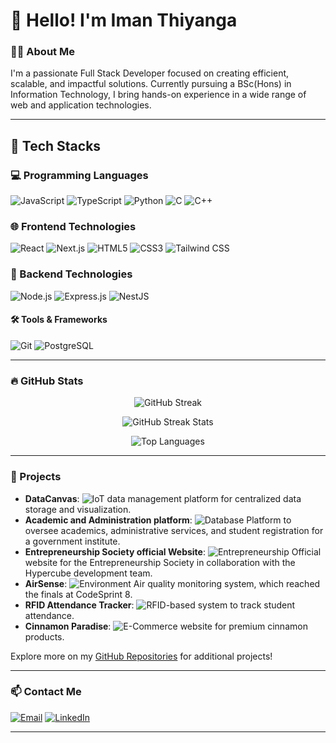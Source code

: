 # 👋 Hello! I'm Iman Thiyanga

### 🧑‍💻 About Me
I'm a passionate Full Stack Developer focused on creating efficient, scalable, and impactful solutions. Currently pursuing a BSc(Hons) in Information Technology, I bring hands-on experience in a wide range of web and application technologies.

---

## 🚀 Tech Stacks

### 💻 Programming Languages
![JavaScript](https://img.shields.io/badge/-JavaScript-F7DF1E?style=flat-square&logo=javascript&logoColor=black)
![TypeScript](https://img.shields.io/badge/-TypeScript-3178C6?style=flat-square&logo=typescript&logoColor=white)
![Python](https://img.shields.io/badge/-Python-3776AB?style=flat-square&logo=python&logoColor=white)
![C](https://img.shields.io/badge/-C-A8B9CC?style=flat-square&logo=c&logoColor=black)
![C++](https://img.shields.io/badge/-C++-00599C?style=flat-square&logo=c%2B%2B&logoColor=white)

### 🌐 Frontend Technologies
![React](https://img.shields.io/badge/-React-61DAFB?style=flat-square&logo=react&logoColor=black)
![Next.js](https://img.shields.io/badge/-Next.js-000000?style=flat-square&logo=nextdotjs&logoColor=white)
![HTML5](https://img.shields.io/badge/-HTML5-E34F26?style=flat-square&logo=html5&logoColor=white)
![CSS3](https://img.shields.io/badge/-CSS3-1572B6?style=flat-square&logo=css3)
![Tailwind CSS](https://img.shields.io/badge/-Tailwind%20CSS-38B2AC?style=flat-square&logo=tailwind-css&logoColor=white)

### 🔧 Backend Technologies
![Node.js](https://img.shields.io/badge/-Node.js-339933?style=flat-square&logo=node.js&logoColor=white)
![Express.js](https://img.shields.io/badge/-Express.js-000000?style=flat-square&logo=express&logoColor=white)
![NestJS](https://img.shields.io/badge/-NestJS-E0234E?style=flat-square&logo=nestjs&logoColor=white)

#### 🛠️ Tools & Frameworks
![Git](https://img.shields.io/badge/-Git-F05032?style=flat-square&logo=git&logoColor=white)
![PostgreSQL](https://img.shields.io/badge/-PostgreSQL-4169E1?style=flat-square&logo=postgresql&logoColor=white)

---

### 🔥 GitHub Stats

<div align="center">

  <!-- Current Streak Widget -->
 ![GitHub Streak](https://github-readme-streak-stats.herokuapp.com?user=imnthiyanga&theme=highcontrast)
  <!-- GitHub Stats with Streak Information -->
  ![GitHub Streak Stats](https://github-readme-stats.vercel.app/api?username=imnthiyanga&show_icons=true&theme=dark&hide_border=true&count_private=true&line_height=25&include_all_commits=true&custom_title=Streak%20Stats)

  <!-- Top Languages Widget -->
  ![Top Languages](https://github-readme-stats.vercel.app/api/top-langs/?username=imnthiyanga&layout=compact&theme=dark&hide_border=true)

</div>

---

### 📂 Projects

- **DataCanvas**: ![IoT](https://img.shields.io/badge/-IoT-00ADD8?style=flat-square&logo=iot&logoColor=white) data management platform for centralized data storage and visualization.
- **Academic and Administration platform**: ![Database](https://img.shields.io/badge/Academic%20-Administration-blue) Platform to oversee academics, administrative services, and student registration for a government institute.
- **Entrepreneurship Society official Website**: ![Entrepreneurship](https://img.shields.io/badge/Entrepreneurship-8A2BE2) Official website for the Entrepreneurship Society in collaboration with the Hypercube development team.
- **AirSense**: ![Environment](https://img.shields.io/badge/-Environment-228B22?style=flat-square&logo=leaf&logoColor=white) Air quality monitoring system, which reached the finals at CodeSprint 8.
- **RFID Attendance Tracker**: ![RFID](https://img.shields.io/badge/-RFID-0082FC?style=flat-square&logo=rfid&logoColor=white)-based system to track student attendance.
- **Cinnamon Paradise**: ![E-Commerce](https://img.shields.io/badge/-E--Commerce-F08080?style=flat-square&logo=shopify&logoColor=white) website for premium cinnamon products.
  
Explore more on my [GitHub Repositories](https://github.com/imnthiyanga) for additional projects!

---



### 📫 Contact Me
[![Email](https://img.shields.io/badge/-Email-D14836?style=flat-square&logo=gmail&logoColor=white)](mailto:ithiyanga@gmail.com)
[![LinkedIn](https://img.shields.io/badge/-LinkedIn-0A66C2?style=flat-square&logo=linkedin&logoColor=white)](https://linkedin.com/in/iman-thiyanga)

---
